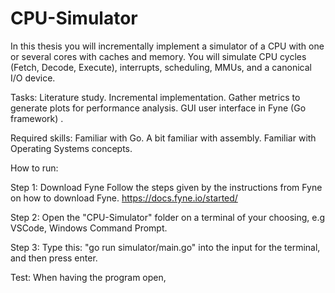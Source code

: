 # CPU-Simulator
 
In this thesis you will incrementally implement a simulator of a CPU with one or several cores with caches and memory. You will simulate CPU cycles (Fetch, Decode, Execute), interrupts, scheduling, MMUs, and a canonical I/O device.
 
Tasks:
Literature study.
Incremental implementation.
Gather metrics to generate plots for performance analysis.
GUI user interface in Fyne (Go framework) .
 
Required skills:
Familiar with Go.
A bit familiar with assembly.
Familiar with Operating Systems concepts.



How to run:

Step 1: Download Fyne
Follow the steps given by the instructions from Fyne on how to download Fyne.
https://docs.fyne.io/started/

Step 2: Open the "CPU-Simulator" folder on a terminal of your choosing, e.g VSCode, Windows Command Prompt.

Step 3: Type this: "go run simulator/main.go" into the input for the terminal, and then press enter.


Test:
When having the program open, 